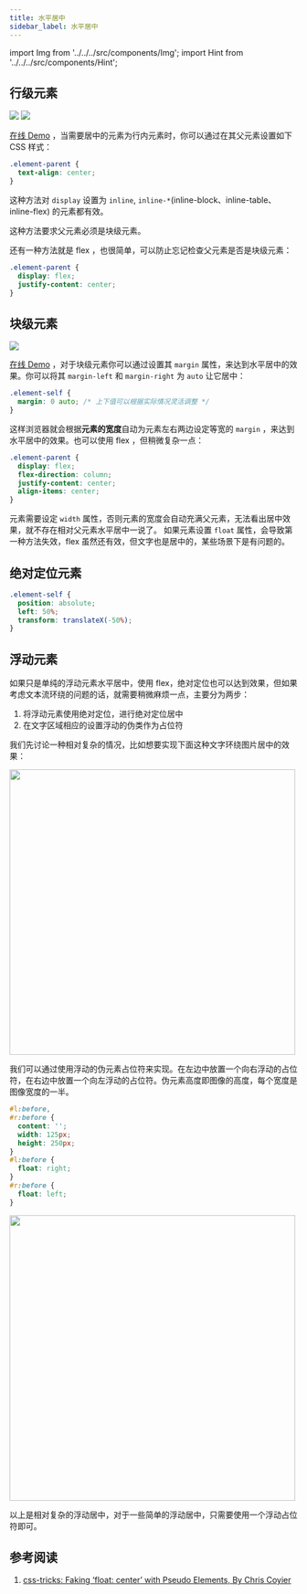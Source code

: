 ```yaml
---
title: 水平居中
sidebar_label: 水平居中
---
```


import Img from '../../../src/components/Img'; import Hint from '../../../src/components/Hint';

## 行级元素

<img src='https://cosmos-x.oss-cn-hangzhou.aliyuncs.com/YMZ0YS.png'/>

<img src='https://cosmos-x.oss-cn-hangzhou.aliyuncs.com/H4LgAg.png'/>

[在线 Demo](https://codepen.io/muwenzi/pen/NZaqGz) ，当需要居中的元素为行内元素时，你可以通过在其父元素设置如下 CSS 样式：

```css
.element-parent {
  text-align: center;
}
```

这种方法对 `display` 设置为 `inline`, `inline-*`(inline-block、inline-table、inline-flex) 的元素都有效。

<Hint type="warn">这种方法要求父元素必须是块级元素。</Hint>

还有一种方法就是 flex ，也很简单，可以防止忘记检查父元素是否是块级元素：

```css
.element-parent {
  display: flex;
  justify-content: center;
}
```

## 块级元素

<img src='https://cosmos-x.oss-cn-hangzhou.aliyuncs.com/EQnajP.png'/>

[在线 Demo](https://codepen.io/muwenzi/pen/ExxNgOp) ，对于块级元素你可以通过设置其 `margin` 属性，来达到水平居中的效果。你可以将其 `margin-left` 和 `margin-right` 为 `auto` 让它居中：

```css
.element-self {
  margin: 0 auto; /* 上下值可以根据实际情况灵活调整 */
}
```

这样浏览器就会根据**元素的宽度**自动为元素左右两边设定等宽的 `margin` ，来达到水平居中的效果。也可以使用 flex ，但稍微复杂一点：

```css
.element-parent {
  display: flex;
  flex-direction: column;
  justify-content: center;
  align-items: center;
}
```

<Hint type="warn">元素需要设定 `width` 属性，否则元素的宽度会自动充满父元素，无法看出居中效果，就不存在相对父元素水平居中一说了。</Hint> <Hint type="warn">如果元素设置 `float` 属性，会导致第一种方法失效，flex 虽然还有效，但文字也是居中的，某些场景下是有问题的。</Hint>

## 绝对定位元素

```css
.element-self {
  position: absolute;
  left: 50%;
  transform: translateX(-50%);
}
```

## 浮动元素

如果只是单纯的浮动元素水平居中，使用 flex，绝对定位也可以达到效果，但如果考虑文本流环绕的问题的话，就需要稍微麻烦一点，主要分为两步：

1. 将浮动元素使用绝对定位，进行绝对定位居中
1. 在文字区域相应的设置浮动的伪类作为占位符

我们先讨论一种相对复杂的情况，比如想要实现下面这种文字环绕图片居中的效果：

<Img width="500" align="center" src='https://cosmos-x.oss-cn-hangzhou.aliyuncs.com/Kigl7x.jpg'/>

我们可以通过使用浮动的伪元素占位符来实现。在左边中放置一个向右浮动的占位符，在右边中放置一个向左浮动的占位符。伪元素高度即图像的高度，每个宽度是图像宽度的一半。

```css
#l:before,
#r:before {
  content: '';
  width: 125px;
  height: 250px;
}
#l:before {
  float: right;
}
#r:before {
  float: left;
}
```

<Img width="500" align="center" src='https://cosmos-x.oss-cn-hangzhou.aliyuncs.com/2nZEmW.jpg'/>

<Hint type="tip">以上是相对复杂的浮动居中，对于一些简单的浮动居中，只需要使用一个浮动占位符即可。</Hint>

## 参考阅读

1. [css-tricks: Faking ‘float: center’ with Pseudo Elements, By Chris Coyier](https://css-tricks.com/float-center/)
